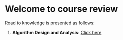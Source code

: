 # Welcome to course review

Road to knowledge is presented as follows:

1. **Algorithm Design and Analysis**: [Click here](https://github.com/Ethan-Lee-SCUT/course-review/tree/master/Algorithm%20Design%20and%20Analysis)

